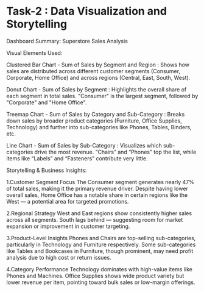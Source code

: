 # Task-2 : Data Visualization and Storytelling

Dashboard Summary: Superstore Sales Analysis

Visual Elements Used:

Clustered Bar Chart - Sum of Sales by Segment and Region
: Shows how sales are distributed across different customer segments (Consumer, Corporate, Home Office) and across regions (Central, East, South, West).

Donut Chart - Sum of Sales by Segment
: Highlights the overall share of each segment in total sales. "Consumer" is the largest segment, followed by "Corporate" and "Home Office".

Treemap Chart - Sum of Sales by Category and Sub-Category
: Breaks down sales by broader product categories (Furniture, Office Supplies, Technology) and further into sub-categories like Phones, Tables, Binders, etc.

Line Chart - Sum of Sales by Sub-Category
: Visualizes which sub-categories drive the most revenue. “Chairs” and “Phones” top the list, while items like “Labels” and “Fasteners” contribute very little.

Storytelling & Business Insights:

1️.Customer Segment Focus
The Consumer segment generates nearly 47% of total sales, making it the primary revenue driver.
Despite having lower overall sales, Home Office has a notable share in certain regions like the West — a potential area for targeted promotions.

2.Regional Strategy
West and East regions show consistently higher sales across all segments.
South lags behind — suggesting room for market expansion or improvement in customer targeting.

3.Product-Level Insights
Phones and Chairs are top-selling sub-categories, particularly in Technology and Furniture respectively.
Some sub-categories like Tables and Bookcases in Furniture, though prominent, may need profit analysis due to high cost or return issues.

4.Category Performance
Technology dominates with high-value items like Phones and Machines.
Office Supplies shows wide product variety but lower revenue per item, pointing toward bulk sales or low-margin offerings.

